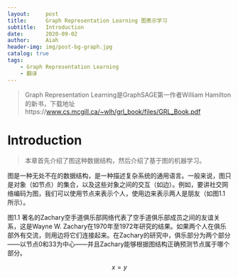 ```yaml
---
layout:     post
title:      Graph Representation Learning 图表示学习
subtitle:   Introduction
date:       2020-09-02
author:     Aiah
header-img: img/post-bg-graph.jpg
catalog: true
tags:
    - Graph Representation Learning
    - 翻译
---
```

>Graph Representation Learning是GraphSAGE第一作者William Hamilton的新书，下载地址https://www.cs.mcgill.ca/~wlh/grl_book/files/GRL_Book.pdf

# Introduction

>本章首先介绍了图这种数据结构，然后介绍了基于图的机器学习。

图是一种无处不在的数据结构，是一种描述复杂系统的通用语言。一般来说，图只是对象（如节点）的集合，以及这些对象之间的交互（如边）。例如，要讲社交网络编码为图，我们可以使用节点来表示个人，使用边来表示两人是朋友（如图1.1所示）。

<img style="display: block; margin: 0 auto" src="{{site.baseurl}}/img/post_images/Graph-Representation-Learning/1_1graph.png" alt="" />

<div class="caption">图1.1 著名的Zachary空手道俱乐部网络代表了空手道俱乐部成员之间的友谊关系，这是Wayne W. Zachary在1970年至1972年研究的结果。如果两个人在俱乐部外有交流，则用边将它们连接起来。在Zachary的研究中，俱乐部分为两个部分——以节点0和33为中心——并且Zachary能够根据图结构正确预测节点属于哪个部分。</div>

$$x=y$$